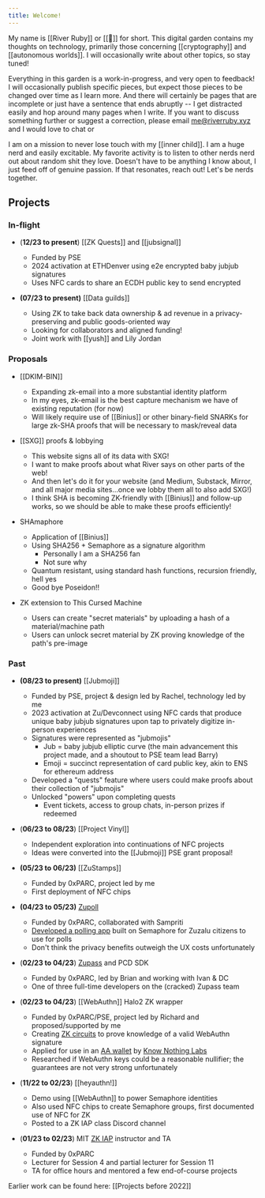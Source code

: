 ```yaml
---
title: Welcome!
---
```

My name is [[River Ruby]] or [[🔺]] for short. This digital garden contains my thoughts on technology, primarily those concerning [[cryptography]] and [[autonomous worlds]]. I will occasionally write about other topics, so stay tuned!

Everything in this garden is a work-in-progress, and very open to feedback! I will occasionally publish specific pieces, but expect those pieces to be changed over time as I learn more. And there will certainly be pages that are incomplete or just have a sentence that ends abruptly -- I get distracted easily and hop around many pages when I write. If you want to discuss something further or suggest a correction, please email me@riverruby.xyz and I would love to chat or

I am on a mission to never lose touch with my [[inner child]]. I am a huge nerd and easily excitable. My favorite activity is to listen to other nerds nerd out about random shit they love. Doesn't have to be anything I know about, I just feed off of genuine passion. If that resonates, reach out! Let's be nerds together.

## Projects

### In-flight

- (**12/23 to present**) [[ZK Quests]] and [[jubsignal]]
	- Funded by PSE
	- 2024 activation at ETHDenver using e2e encrypted baby jubjub signatures
	- Uses NFC cards to share an ECDH public key to send encrypted

- **(07/23 to present)** [[Data guilds]]
	- Using ZK to take back data ownership & ad revenue in a privacy-preserving and public goods-oriented way
	- Looking for collaborators and aligned funding!
	- Joint work with [[yush]] and Lily Jordan

### Proposals

- [[DKIM-BIN]]
	- Expanding zk-email into a more substantial identity platform
	- In my eyes, zk-email is the best capture mechanism we have of existing reputation (for now)
	- Will likely require use of [[Binius]] or other binary-field SNARKs for large zk-SHA proofs that will be necessary to mask/reveal data

- [[SXG]] proofs & lobbying
	- This website signs all of its data with SXG!
	- I want to make proofs about what River says on other parts of the web!
	- And then let's do it for your website (and Medium, Substack, Mirror, and all major media sites...once we lobby them all to also add SXG!)
	- I think SHA is becoming ZK-friendly with [[Binius]] and follow-up works, so we should be able to make these proofs efficiently!
	  
- SHAmaphore
	- Application of [[Binius]]
	- Using SHA256 + Semaphore as a signature algorithm
		- Personally I am a SHA256 fan
		- Not sure why
	- Quantum resistant, using standard hash functions, recursion friendly, hell yes
	- Good bye Poseidon!!
	  
- ZK extension to This Cursed Machine
	- Users can create "secret materials" by uploading a hash of a material/machine path
	- Users can unlock secret material by ZK proving knowledge of the path's pre-image

### Past

- **(08/23 to present)** [[Jubmoji]]
	- Funded by PSE, project & design led by Rachel, technology led by me
	- 2023 activation at Zu/Devconnect using NFC cards that produce unique baby jubjub signatures upon tap to privately digitize in-person experiences
	- Signatures were represented as "jubmojis"
		- Jub = baby jubjub elliptic curve (the main advancement this project made, and a shoutout to PSE team lead Barry)
		- Emoji = succinct representation of card public key, akin to ENS for ethereum address
	- Developed a "quests" feature where users could make proofs about their collection of "jubmojis"
	- Unlocked "powers" upon completing quests
		- Event tickets, access to group chats, in-person prizes if redeemed
	
- (**06/23 to 08/23**) [[Project Vinyl]]
	- Independent exploration into continuations of NFC projects
	- Ideas were converted into the [[Jubmoji]] PSE grant proposal!
	
- **(05/23 to 06/23)** [[ZuStamps]]
	- Funded by 0xPARC, project led by me
	- First deployment of NFC chips
	
- **(04/23 to 05/23)** [Zupoll](https://zupoll.org)
	- Funded by 0xPARC, collaborated with Sampriti
	- [Developed a polling app](https://github.com/proofcarryingdata/zupoll) built on Semaphore for Zuzalu citizens to use for polls
	- Don't think the privacy benefits outweigh the UX costs unfortunately
	
- (**02/23 to 04/23**) [Zupass](https://github.com/proofcarryingdata/zupass) and PCD SDK
	- Funded by 0xPARC, led by Brian and working with Ivan & DC
	- One of three full-time developers on the (cracked) Zupass team
	
- (**02/23 to 04/23**) [[WebAuthn]] Halo2 ZK wrapper
	- Funded by 0xPARC/PSE, project led by Richard and proposed/supported by me
	- Creating [ZK circuits](https://github.com/zkwebauthn/webauthn-halo2) to prove knowledge of a valid WebAuthn signature
	- Applied for use in an [AA wallet](https://www.noseedphrases.xyz/) by [Know Nothing Labs](https://www.knownothinglabs.xyz/)
	- Researched if WebAuthn keys could be a reasonable nullifier; the guarantees are not very strong unfortunately
	
- (**11/22 to 02/23**) [[heyauthn!]]
	- Demo using [[WebAuthn]] to power Semaphore identities
	- Also used NFC chips to create Semaphore groups, first documented use of NFC for ZK
	- Posted to a ZK IAP class Discord channel
	
- (**01/23 to 02/23**) MIT [ZK IAP](https://zkiap.com) instructor and TA
	- Funded by 0xPARC
	- Lecturer for Session 4 and partial lecturer for Session 11
	- TA for office hours and mentored a few end-of-course projects

Earlier work can be found here: [[Projects before 2022]]

